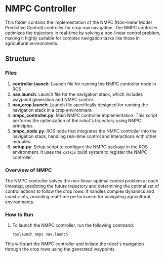 # NMPC Controller

This folder contains the implementation of the NMPC (Non-linear Model Predictive Control) controller for crop row navigation. The NMPC controller optimizes the trajectory in real-time by solving a non-linear control problem, making it highly suitable for complex navigation tasks like those in agricultural environments.

## Structure

### Files
1. **controller.launch**: Launch file for running the NMPC controller node in ROS.
2. **nav.launch**: Launch file for the navigation stack, which includes waypoint generation and NMPC control.
3. **nav_crop.launch**: Launch file specifically designed for running the navigation stack in a crop environment.
4. **nmpc_controller.py**: Main NMPC controller implementation. This script performs the optimization of the robot's trajectory using NMPC principles.
5. **nmpc_node.py**: ROS node that integrates the NMPC controller into the navigation stack, handling real-time control and interactions with other modules.
6. **setup.py**: Setup script to configure the NMPC package in the ROS environment. It uses the `catkin` build system to register the NMPC controller.

### Overview of NMPC

The NMPC controller solves the non-linear optimal control problem at each timestep, predicting the future trajectory and determining the optimal set of control actions to follow the crop rows. It handles complex dynamics and constraints, providing real-time performance for navigating agricultural environments.

### How to Run
1. To launch the NMPC controller, run the following command:
   ```bash
   roslaunch nmpc nav.launch
    ```

This will start the NMPC controller and initiate the robot's navigation through the crop rows using the generated waypoints.